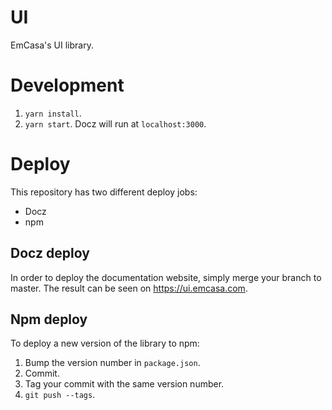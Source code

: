 # UI

EmCasa's UI library.

# Development

1. `yarn install`.
1. `yarn start`. Docz will run at `localhost:3000`.

# Deploy

This repository has two different deploy jobs:
- Docz
- npm

## Docz deploy

In order to deploy the documentation website, simply merge your branch to master. The result can be seen on https://ui.emcasa.com.

## Npm deploy

To deploy a new version of the library to npm:

1. Bump the version number in `package.json`.
1. Commit.
1. Tag your commit with the same version number.
1. `git push --tags`.
